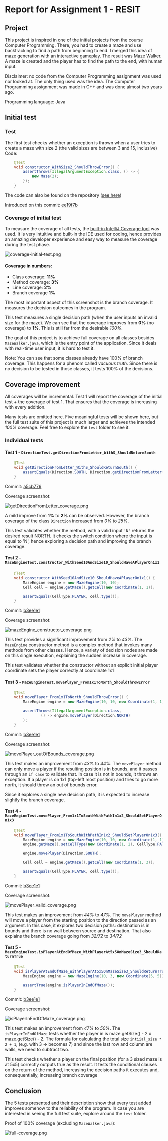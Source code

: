 # Report for Assignment 1 - RESIT

## Project

This project is inspired in one of the initial projects from the course Computer Programming. There, you had to create a maze and
use backtracking to find a path from beginning to end. I merged this idea of maze generation with an interactive gameplay.
The result was Maze Walker. A maze is created and the player has to find the path to the end, with human input.

Disclaimer: no code from the Computer Programming assignment was used nor looked at. The only thing used was the idea.
The Computer Programming assignment was made in C++ and was done almost two years ago.

Programming language: Java

## Initial test

### Test

The first test checks whether an exception is thrown when a user tries to create a maze with size 2 (the valid sizes are between 3 and 15, inclusive)
Code:

```java
    @Test
    void constructor_WithSize2_ShouldThrowError() {
        assertThrows(IllegalArgumentException.class, () -> {
            new Maze(2);
        });
    }
```

The code can also be found on the repository ([see here](https://github.com/Castruu/assignment-1-sep-maze-walker/blob/master/src/test/java/nl/vu/sep/entities/MazeTest.java#L13-L18))

Introduced on this commit: [ee19f7b](https://github.com/Castruu/assignment-1-sep-maze-walker/commit/ee19f7bf4b8a6c93e90df238e019c178ee6a33b5)

### Coverage of initial test

To measure the coverage of all tests, the [built-in IntelliJ Coverage tool](https://www.jetbrains.com/help/idea/code-coverage.html) was used.
It is very intuitive and built-in the IDE used for coding, hence provides an amazing developer experience and easy way to measure the coverage during the test phase.

![coverage-initial-test.png](assets/coverage-initial-test.png)

#### Coverage in numbers:
- Class coverage: **11%**
- Method coverage: **3%**
- Line coverage: **2%**
- Branch coverage **1%**

The most important aspect of this screenshot is the branch coverage. It measures the decision outcomes in the program.

This test measures a single decision path (when the user inputs an invalid size for the maze). We can see that the coverage improves from **0%** (no coverage) to **1%**. This is still far from the desirable *100%*. 

The goal of this project is to achieve full coverage on all classes besides `MazeWalker.java`, which is the entry point of the application. Since it deals with real-time user input, it is hard to test it.

Note: You can see that some classes already have 100% of branch coverage. This happens for a phenom called *vacuous truth*. Since there is no decision to be tested in those classes, it tests 100% of the decisions.


## Coverage improvement

All coverages will be incremental. Test 1 will report the coverage of the initial test + the coverage of test 1. That ensures
that the coverage is increasing with every addition.

Many tests are omitted here. Five meaningful tests will be shown here, but the full test suite of this project is much
larger and achieves the intended *100%* coverage. Feel free to explore the `test` folder to see it.

### Individual tests

#### Test 1 - `DirectionTest.getDirectionFromLetter_WithS_ShouldReturnSouth`

```java
    @Test
    void getDirectionFromLetter_WithS_ShouldReturnSouth() {
        assertEquals(Direction.SOUTH, Direction.getDirectionFromLetter('S'));
    }
```

Commit: [a5cb776](https://github.com/Castruu/assignment-1-sep-maze-walker/commit/a5cb77616eb269d7f55e8454ae0ea6182fe91896)

Coverage screenshot:

![getDirectionFromLetter_coverage.png](assets/getDirectionFromLetter_coverage.png)

A mild improve from **1%** to **2%** can be observed. However, the branch coverage of the class `Direction` increased from
*0%* to *25%*. 

This test validates whether the method, with a valid input `'N'` returns the desired result NORTH. It checks the switch condition where the input is equal to 'N', hence exploring a decision path and improving the branch coverage.

#### Test 2 - `MazeEngineTest.constructor_WithSeed10AndSize10_ShouldHaveAPlayerOn1x1`

```java
    @Test
    void constructor_WithSeed10AndSize10_ShouldHaveAPlayerOn1x1() {
        MazeEngine engine = new MazeEngine(10, 10);
        Cell cell = engine.getMaze().getCell(new Coordinate(1, 1));

        assertEquals(CellType.PLAYER, cell.type());
    }
```

Commit: [b3ee1e1](https://github.com/Castruu/assignment-1-sep-maze-walker/commit/b3ee1e1cd4f1bac47bb49869b07e6494dca5b6f6)

Coverage screenshot:

![mazeEngine_constructor_coverage.png](assets/maze_constructor_coverage.png)

This test provides a significant improvement from *2%* to *43%*. The `MazeEngine` constructor method is a complex method that invokes
many methods from other classes. Hence, a variety of decision nodes are made on this single execution, explaining the sudden increase in coverage.

This test validates whether the constructor without an explicit initial player coordinate sets the player correctly at coordinate 1x1

#### Test 3 - `MazeEngineTest.movePlayer_From1x1ToNorth_ShouldThrowError`

```java
    @Test
    void movePlayer_From1x1ToNorth_ShouldThrowError() {
        MazeEngine engine = new MazeEngine(10, 10, new Coordinate(1, 1));

        assertThrows(IllegalArgumentException.class,
                () -> engine.movePlayer(Direction.NORTH)
        );
    }
```

Commit: [b3ee1e1](https://github.com/Castruu/assignment-1-sep-maze-walker/commit/b3ee1e1cd4f1bac47bb49869b07e6494dca5b6f6)

Coverage screenshot:

![movePlayer_outOfBounds_coverage.png](assets/movePlayer_outOfBounds_coverage.png)

This test makes an improvement from *43%* to *44%*. The `movePlayer` method can only move a player if the resulting position is in bounds, and it passes through an `if case` to validate that.
In case it is not in bounds, it throws an exception. If a player is on 1x1 (top-left most position) and tries to go more north, it should throw an out of bounds error.

Since it explores a single new decision path, it is expected to increase slightly the branch coverage. 

#### Test 4 - `MazeEngineTest.movePlayer_From1x1ToSouthWithPathIn1x2_ShouldSetPlayerOn1x3`

```java
    @Test
    void movePlayer_From1x1ToSouthWithPathIn1x2_ShouldSetPlayerOn1x3() {
        MazeEngine engine = new MazeEngine(10, 10, new Coordinate(1, 1));
        engine.getMaze().setCellType(new Coordinate(1, 2), CellType.PATH);

        engine.movePlayer(Direction.SOUTH);

        Cell cell = engine.getMaze().getCell(new Coordinate(1, 3));

        assertEquals(CellType.PLAYER, cell.type());
    }
```

Commit: [b3ee1e1](https://github.com/Castruu/assignment-1-sep-maze-walker/commit/b3ee1e1cd4f1bac47bb49869b07e6494dca5b6f6)

Coverage screenshot:

![movePlayer_valid_coverage.png](assets/movePlayer_valid_coverage.png)

This test makes an improvement from *44%* to *47%*. The `movePlayer` method will move a player from the starting position to the direction passed as an argument.
In this case, it explores two decision paths: destination is in bounds and there is no wall between source and destination. That also explains the branch coverage going from *32/72* to *34/72*

#### Test 5 - `MazeEngineTest.isPlayerAtEndOfMaze_WithPlayerAt5x5OnMazeSize3_ShouldReturnTrue`

```java
    @Test
    void isPlayerAtEndOfMaze_WithPlayerAt5x5OnMazeSize3_ShouldReturnTrue() {
        MazeEngine engine = new MazeEngine(10, 3, new Coordinate(5, 5));

        assertTrue(engine.isPlayerInEndOfMaze());
    }
```

Commit: [b3ee1e1](https://github.com/Castruu/assignment-1-sep-maze-walker/commit/b3ee1e1cd4f1bac47bb49869b07e6494dca5b6f6)

Coverage screenshot:

![isPlayerInEndOfMaze_coverage.png](assets/isPlayerInEndOfMaze_coverage.png)

This test makes an improvement from *47%* to *50%*. The `isPlayerInEndOfMaze` tests whether the player in is maze.getSize() - 2 x maze.getSize() - 2. The formula for calculating the total size `intiial_size * 2 + 1`, (e.g. with 3 -> becomes 7) and since the last row and column are walls, we need to subtract two.

This test checks whether a player on the final position (for a 3 sized maze is at 5x5) correctly outputs true as the result. It tests the conditional clauses on the return of the method, increasing the decision paths it executes and, consequentially, increasing branch coverage


## Conclusion

The 5 tests presented and their description show that every test added improves somehow to the reliability of the program.
In case you are interested in seeing the full test suite, explore around the `test` folder.

Proof of 100% coverage (excluding `MazeWalker.java`):

![full-coverage.png](assets/full-coverage.png)
